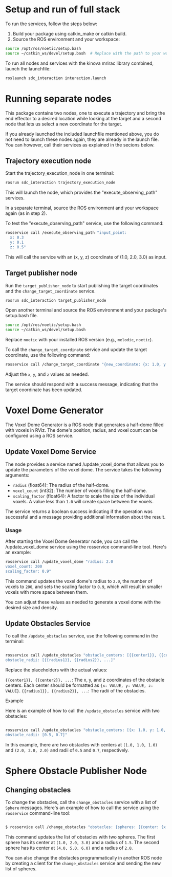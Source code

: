 # Setup and run of full stack

To run the services, follow the steps below:

1. Build your package using catkin_make or catkin build.
2. Source the ROS environment and your workspace:

```sh
source /opt/ros/noetic/setup.bash
source ~/catkin_ws/devel/setup.bash  # Replace with the path to your workspace if different
```

To run all nodes and services with the kinova mrirac library combined, launch the launchfile:

```sh
roslaunch sdc_interaction interaction.launch 
```

# Running separate nodes

This package contains two nodes, one to execute a trajectory and bring the end effector to a desired location while looking at the target and a second node that lets us select a new coordinate for the target.

If you already launched the included launchfile mentioned above, you do not need to launch these nodes again, they are already in the launch file. You can however, call their services as explained in the secions below.

## Trajectory execution node

Start the trajectory_execution_node in one terminal:

```sh
rosrun sdc_interaction trajectory_execution_node
```

This will launch the node, which provides the "execute_observing_path" services.

In a separate terminal, source the ROS environment and your workspace again (as in step 2).

To test the "execute_observing_path" service, use the following command:

```sh
rosservice call /execute_observing_path "input_point:
  x: 0.3
  y: 0.1
  z: 0.5"
```

This will call the service with an (x, y, z) coordinate of (1.0, 2.0, 3.0) as input.

## Target publisher node


Run the `target_publisher_node` to start publishing the target coordinates and the `change_target_coordinate` service.
   
```sh
rosrun sdc_interaction target_publisher_node
```

Open another terminal and source the ROS environment and your package's setup.bash file.
   
```sh
source /opt/ros/noetic/setup.bash
source ~/catkin_ws/devel/setup.bash
```

Replace `noetic` with your installed ROS version (e.g., `melodic`, `noetic`).

To call the `change_target_coordinate` service and update the target coordinate, use the following command:
   
```sh
rosservice call /change_target_coordinate "{new_coordinate: {x: 1.0, y: 2.0, z: 3.0}}"
```

Adjust the `x`, `y`, and `z` values as needed.

  The service should respond with a success message, indicating that the target coordinate has been updated.

# Voxel Dome Generator

The Voxel Dome Generator is a ROS node that generates a half-dome filled with voxels in RViz. The dome's position, radius, and voxel count can be configured using a ROS service.

## Update Voxel Dome Service

The node provides a service named /update_voxel_dome that allows you to update the parameters of the voxel dome. The service takes the following arguments:

* `radius` (float64): The radius of the half-dome.
* `voxel_count` (int32): The number of voxels filling the half-dome.
* `scaling_factor` (float64): A factor to scale the size of the individual voxels. A value less than `1.0` will create space between the voxels.

The service returns a boolean success indicating if the operation was successful and a message providing additional information about the result.

### Usage

After starting the Voxel Dome Generator node, you can call the /update_voxel_dome service using the rosservice command-line tool. Here's an example:

``` bash
rosservice call /update_voxel_dome "radius: 2.0
voxel_count: 200
scaling_factor: 0.9"

```

This command updates the voxel dome's radius to `2.0`, the number of voxels to `200`, and sets the scaling factor to `0.9`, which will result in smaller voxels with more space between them.

You can adjust these values as needed to generate a voxel dome with the desired size and density.

## Update Obstacles Service

To call the `/update_obstacles` service, use the following command in the terminal:

```bash

rosservice call /update_obstacles "obstacle_centers: [{{center1}}, {{center2}}, ...]
obstacle_radii: [{{radius1}}, {{radius2}}, ...]"
```

Replace the placeholders with the actual values:

  `{{center1}}, {{center2}}, ...`: The x, y, and z coordinates of the obstacle centers. Each center should be formatted as `{x: VALUE, y: VALUE, z: VALUE}`.
  `{{radius1}}, {{radius2}}, ...`: The radii of the obstacles.

Example

Here is an example of how to call the `/update_obstacles` service with two obstacles:

``` bash

rosservice call /update_obstacles "obstacle_centers: [{x: 1.0, y: 1.0, z: 1.0}, {x: 2.0, y: 2.0, z: 2.0}]
obstacle_radii: [0.5, 0.7]"
```

In this example, there are two obstacles with centers at `(1.0, 1.0, 1.0)` and `(2.0, 2.0, 2.0)` and radii of `0.5` and `0.7`, respectively.



# Sphere Obstacle Publisher Node

## Changing obstacles
To change the obstacles, call the `change_obstacles` service with a list of `Sphere` messages. Here's an example of how to call the service using the `rosservice` command-line tool:

``` bash

$ rosservice call /change_obstacles "obstacles: {spheres: [{center: {x: 1.0, y: 2.0, z: 3.0}, radius: 1.5}, {center: {x: 4.0, y: 5.0, z: 6.0}, radius: 2.0}]}"
```

This command updates the list of obstacles with two spheres. The first sphere has its center at `(1.0, 2.0, 3.0)` and a radius of `1.5`. The second sphere has its center at `(4.0, 5.0, 6.0)` and a radius of `2.0`.

You can also change the obstacles programmatically in another ROS node by creating a client for the `change_obstacles` service and sending the new list of spheres.

